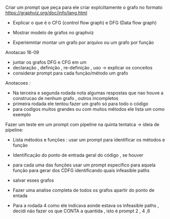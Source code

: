 Criar um prompt que peça para ele criar explciitamente o grafo no formato https://graphviz.org/doc/info/lang.html

- Explicar o que é o CFG (control flow graph) e DFG (Data flow graph)
- Mostrar modelo de grafos no graphviz

- Experiemntar montar um grafo por arquivo ou um grafo por função

Anotacao 16-09
- juntar os grafos DFG e CFG em um
- declaração , definição , re-definição , uso -> explicar os conceitos
- considerar prompt para cada função/método um grafo


Anotacoes :
- Na terceira e segunda rodada nota algumas respostas que nao houve a construcao de nenhum grafo , outros incompletos
- primeira rodada ele tentou fazer um grafo só para todo o código
- para codigos muitos grandes ou com muitos métodos ele lista um como exemplo

Fazer um teste em um prompt com pipeline na quinta tentatca
-> ideia de pipeline:

- Lista métodos e funções : usar um prompt para identificar os métodos e função
- Identificação do ponto de entrada geral do código , se houver
- para cada uma das funções usar um prompt especifico para aquela função para gerar dos CDFG identificando quais infeasible paths
- salvar esses grafos
- Fazer uma analise completa de todos os grafos apartir do ponto de entada

- Para a rodada 4 como ele indicava aonde estava os infeasible paths , decidi não fazer os que CONTA a quantida , isto é prompt 2 , 4 ,6 